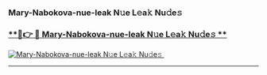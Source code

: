 ### Mary-Nabokova-nue-leak N𝚞e L𝚎a𝚔 Nu𝚍e𝚜   

### [ **🔗👉 🔴 Mary-Nabokova-nue-leak N𝚞e L𝚎a𝚔 Nu𝚍e𝚜 **](https://taap.it/xNRuk4)  

[![Mary-Nabokova-nue-leak N𝚞e L𝚎a𝚔 Nu𝚍e𝚜 ](https://i.imgur.com/0qMVB7G.gif)](https://taap.it/xNRuk4)  

___  
